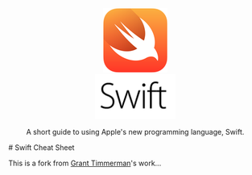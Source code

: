 <p align="center">
  <img src="./img/swift-hero.png" alt="Bird">
  <br>
  <img src="./img/swift-text.png" alt="Swift" width="160px">
  <br>
</p>
<p align="center">A short guide to using Apple's new programming language, Swift.</p>
# Swift Cheat Sheet

This is a fork from [Grant Timmerman](https://github.com/grant/)'s work...
